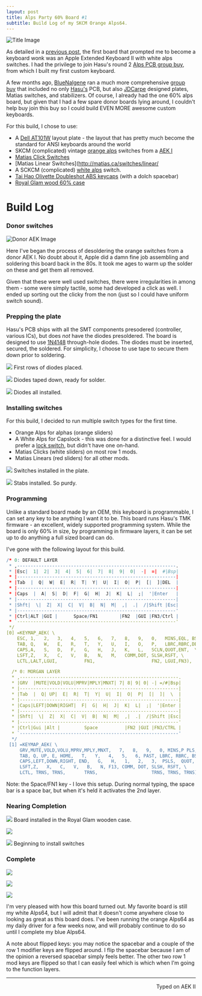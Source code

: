 ```yaml
---
layout: post
title: Alps Party 60% Board #1
subtitle: Build Log of my SKCM Orange Alps64.
---
```

![Title Image](http://imgur.com/A2SqBlg.jpg)

As detailed in a [previous post](http://missourivalleyambulance.com/2015-12-12-2-On-Becoming-A-Keyboard-Wonk/), the first board that prompted me to become a keyboard wonk was an Apple Extended Keyboard II with white alps switches. I had the privilege to join Hasu's round 2 [Alps PCB group buy](https://geekhack.org/index.php?topic=69740.0), from which I built my first custom keyboard. 

A few months ago, [BlueNalgene](https://geekhack.org/index.php?action=profile;u=41109) ran a much more comprehensive [group buy](https://geekhack.org/index.php?topic=75491.0) that included no only [Hasu's](https://geekhack.org/index.php?action=profile;u=3412) PCB, but also [JDCarpe](https://geekhack.org/index.php?action=profile;u=17386) designed plates, Matias switches, and stabilizers. Of course, I already had the one 60% alps board, but given that I had a few spare donor boards lying around, I couldn't help buy join this buy so I could build EVEN MORE awesome custom keyboards. 

For this build, I chose to use:

+ A [Dell AT101W](https://deskthority.net/wiki/Dell_AT101) layout plate - the layout that has pretty much become the standard for ANSI keyboards around the world
+ SKCM (complicated) vintage [orange alps](https://deskthority.net/wiki/Alps_SKCM_Orange) switches from a [AEK I](https://deskthority.net/wiki/Apple_Extended_Keyboard)
+ [Matias Click Switches](http://matias.ca/switches/click/)
+ [Matias Linear Switches](http://matias.ca/switches/linear/
+ A SCKCM (complicated) [white alps](https://deskthority.net/wiki/Alps_SKCM_White) switch. 
+ [Tai Hao Olivette Doubleshot ABS keycaps](https://www.massdrop.com/buy/alps-keycaps?mode=guest_open) (with a dolch spacebar)
+ [Royal Glam wood 60% case](https://www.massdrop.com/buy/royal-glam-60-wood-keyboard-case?mode=guest_open)

# Build Log

### Donor switches

![Donor AEK Image](http://imgur.com/DWhV23K.jpg)

Here I've began the process of desoldering the orange switches from a donor AEK I. No doubt about it, Apple did a damn fine job assembling and soldering this board back in the 80s. It took me ages to warm up the solder on these and get them all removed. 

Given that these were well used switches, there were irregularities in among them - some were simply tactile, some had developed a click as well. I ended up sorting out the clicky from the non (just so I could have uniform switch sound). 

### Prepping the plate

Hasu's PCB ships with all the SMT components presodered (controller, various ICs), but does _not_ have the diodes presoldered. The board is designed to use [1N4148](https://www.wikiwand.com/en/1N4148) through-hole diodes. The diodes must be inserted, secured, the soldered. For simplicity, I choose to use tape to secure them down prior to soldering.

![](http://imgur.com/S7jBQOy.jpg)
First rows of diodes placed.

![](http://imgur.com/VWBzyTe.jpg)
Diodes taped down, ready for solder.

![](http://imgur.com/egHWeD0.jpg)
Diodes all installed.

### Installing switches

For this build, I decided to run multiple switch types for the first time. 

+ Orange Alps for alphas (orange sliders)
+ A White Alps for Capslock - this was done for a distinctive feel. I would prefer a [lock switch](https://deskthority.net/wiki/Alps_SKCL_Lock), but didn't have one on-hand.
+ Matias Clicks (white sliders) on most row 1 mods.
+ Matias Linears (red sliders) for all other mods. 

![](http://imgur.com/vII11L9.jpg)
Switches installed in the plate.

![](http://i.imgur.com/cglvhHv.jpg)
Stabs installed. So purdy.

### Programming

Unlike a standard board made by an OEM, this keyboard is programmable, I can set any key to be anything I want it to be. This board runs Hasu's TMK firmware - an excellent, widely supported programming system. While the board is only 60% in size, by programming in firmware layers, it can be set up to do anything a full sized board can do. 

I've gone with the following layout for this build. 

~~~r
/* 0: DEFAULT LAYER
 * ,-----------------------------------------------------------.
 * |Esc|  1|  2|  3|  4|  5|  6|  7|  8|  9|  0|  -|  =|  #|Bsp|
 * |-----------------------------------------------------------|
 * |Tab  |  Q|  W|  E|  R|  T|  Y|  U|  I|  O|  P|  [|  ]|DEL  |
 * |-----------------------------------------------------------|
 * |Caps  |  A|  S|  D|  F|  G|  H|  J|  K|  L|  ;|  '|Enter   |
 * |-----------------------------------------------------------|
 * |Shft|  \|  Z|  X|  C|  V|  B|  N|  M|  ,|  .|  /|Shift |Esc|
 * |-----------------------------------------------------------'
 * |Ctrl|ALT |GUI |      Space/FN1        |FN2  |GUI |FN3/Ctrl |
 * `-----------------------------------------------------------'
 */
[0] =KEYMAP_AEK( \
    ESC, 1,   2,   3,   4,   5,   6,   7,   8,   9,   0,   MINS,EQL, BSPC, \
    TAB, Q,   W,   E,   R,   T,   Y,   U,   I,   O,   P,   LBRC,RBRC,DEL, \
    CAPS,A,   S,   D,   F,   G,   H,   J,   K,   L,   SCLN,QUOT,ENT,  \
    LSFT,Z,   X,   C,   V,   B,   N,   M,   COMM,DOT, SLSH,RSFT, \
    LCTL,LALT,LGUI,          FN1,                     FN2, LGUI,FN3),

  /* 0: MORGAN LAYER
  * ,-----------------------------------------------------------.
  * |GRV  |MUTE|VOLD|VOLU|MPRV|MPLY|MNXT| 7| 8| 9| 0| -| =/#|Bsp|
  * |-----------------------------------------------------------|
  * |Tab  |  Q| UP|  E|  R|  T|  Y|  U|  I|  O|  P|  [|  ]|  \  |
  * |-----------------------------------------------------------|
  * |Caps|LEFT|DOWN|RIGHT|  F|  G|  H|  J|  K|  L|  ;|  '|Enter |
  * |-----------------------------------------------------------|
  * |Shft|  \|  Z|  X|  C|  V|  B|  N|  M|  ,|  .|  /|Shift |Esc|
  * |-----------------------------------------------------------'
  * |Ctrl|Gui |Alt |         Space          |FN2 |GUI |FN3/CTRL |
  * `-----------------------------------------------------------'
  */
 [1] =KEYMAP_AEK( \
     GRV,MUTE,VOLD,VOLU,MPRV,MPLY,MNXT,   7,   8,   9,   0, MINS,P PLS, BSPC, \
     TAB, Q, UP, E, HOME,   T,   Y,   4,   5,   6, PAST, LBRC, RBRC, BSLS, \
     CAPS,LEFT,DOWN,RIGHT, END,   G,   H,   1,   2,   3,  PSLS,  QUOT, ENT,  \
     LSFT,Z,   X,   C,   V,   B,   N, F13, COMM, DOT, SLSH, RSFT, \
     LCTL, TRNS, TRNS,       TRNS,                    TRNS, TRNS, TRNS),
~~~

Note: the Space/FN1 key - I love this setup. During normal typing, the space bar is a space bar, but when it's held it activates the 2nd layer.  

### Nearing Completion

![](http://imgur.com/foItOtn.jpg)
Board installed in the Royal Glam wooden case. 

![](http://imgur.com/BmNR69N.jpg)

![](http://imgur.com/F5kpVRr.jpg)
Beginning to install switches

### Complete

![](http://imgur.com/DRvkxPK.jpg)

![](http://imgur.com/kz3qizG.jpg)

![](http://imgur.com/g029Brw.jpg)

I'm very pleased with how this board turned out. My favorite board is still my white Alps64, but I will admit that it doesn't come anywhere close to looking as great as this board does. I've been running the orange Alps64 as my daily driver for a few weeks now, and will probably continue to do so until I complete my blue Alps64. 

A note about flipped keys: you may notice the spacebar and a couple of the row 1 modifier keys are flipped around. I flip the spacebar because I am of the opinion a reversed spacebar simply feels better. The other two row 1 mod keys are flipped so that I can easily feel which is which when I'm going to the function layers. 

 ---
<p align="right">Typed on AEK II</p>
